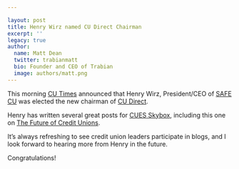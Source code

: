 ```yaml
---

layout: post
title: Henry Wirz named CU Direct Chairman
excerpt: ''
legacy: true
author:
  name: Matt Dean
  twitter: trabianmatt
  bio: Founder and CEO of Trabian
  image: authors/matt.png
---
```


<p>This morning <a href='http://www.cutimes.com'>CU Times</a> announced that Henry Wirz, President/CEO of <a href='http://www.safecu.org/'><span class="caps">SAFE CU</span></a> was elected the new chairman of <a href='http://www.cudirect.net/'>CU Direct</a>.</p>
<p>Henry has written several great posts for <a href='http://cuesskybox.typepad.com/'><span class="caps">CUES</span> Skybox</a>, including this one on <a href='http://cuesskybox.typepad.com/skybox/2004/12/the_future_of_c.html'>The Future of Credit Unions</a>.</p>
<p>It&#8217;s always refreshing to see credit union leaders participate in blogs, and I look forward to hearing more from Henry in the future.</p>
<p>Congratulations!</p>